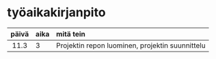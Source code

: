 # työaikakirjanpito

| päivä | aika | mitä tein  |
| :----:|:-----| :-----|
| 11.3 | 3    | Projektin repon luominen, projektin suunnittelu |
